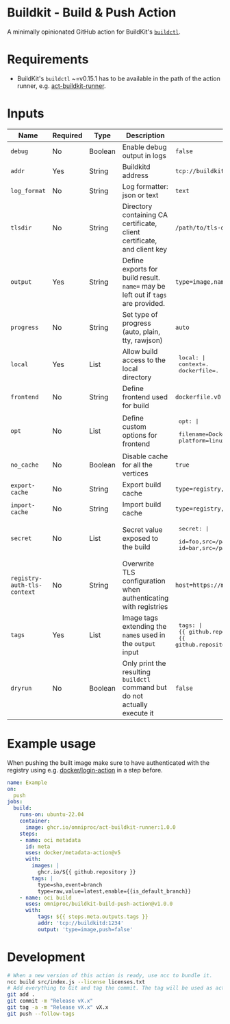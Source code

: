 # Buildkit - Build & Push Action

A minimally opinionated GitHub action for BuildKit's [`buildctl`](https://github.com/moby/buildkit/blob/master/docs/reference/buildctl.md).

# Requirements

- BuildKit's `buildctl` ~=v0.15.1 has to be available in the path of the action runner, e.g. [act-buildkit-runner](https://github.com/omniproc/act-buildkit-runner).

# Inputs

| Name                        | Required | Type    | Description                                                                      | Example                                                                                                             |
| --------------------------- | -------- | ------- | -------------------------------------------------------------------------------- | ------------------------------------------------------------------------------------------------------------------- |
| `debug`                     | No       | Boolean | Enable debug output in logs                                                      | `false`                                                                                                             |
| `addr`                      | Yes      | String  | Buildkitd address                                                                | `tcp://buildkitd:1234`                                                                                              |
| `log_format`                | No       | String  | Log formatter: json or text                                                      | `text`                                                                                                              |
| `tlsdir`                    | No       | String  | Directory containing CA certificate, client certificate, and client key          | `/path/to/tls-data`                                                                                                 |
| `output`                    | Yes      | String  | Define exports for build result. `name=` may be left out if `tags` are provided. | `type=image,name=ghcr.io/${{ github.repository }}:latest,ghcr.io/${{ github.repository }}:stable,push=true`         |
| `progress`                  | No       | String  | Set type of progress (auto, plain, tty, rawjson)                                 | `auto`                                                                                                              |
| `local`                     | Yes      | List    | Allow build access to the local directory                                        | <pre> local: \| <br>&emsp;context=.<br>&emsp;dockerfile=.<br></pre>                                                 |
| `frontend`                  | No       | String  | Define frontend used for build                                                   | `dockerfile.v0`                                                                                                     |
| `opt`                       | No       | List    | Define custom options for frontend                                               | <pre> opt: \| <br>&emsp;filename=Dockerfile<br>&emsp;platform=linux/amd64<br></pre>                                 |
| `no_cache`                  | No       | Boolean | Disable cache for all the vertices                                               | `true`                                                                                                              |
| `export-cache`              | No       | String  | Export build cache                                                               | `type=registry,ref=ghcr.io/${{ github.repository }}:buildcache,mode=max,push=true`                                  |
| `import-cache`              | No       | String  | Import build cache                                                               | `type=registry,ref=ghcr.io/${{ github.repository }}:buildcache`                                                     |
| `secret`                    | No       | List    | Secret value exposed to the build                                                | <pre> secret: \| <br>&emsp;id=foo,src=/path/to/foo<br>&emsp;id=bar,src=/path/to/bar<br></pre>                       |
| `registry-auth-tls-context` | No       | String  | Overwrite TLS configuration when authenticating with registries                  | `host=https://myserver:2376,insecure=false,ca=/path/to/my/ca.crt,cert=/path/to/my/cert.crt,key=/path/to/my/key.crt` |
| `tags`                      | Yes      | List    | Image tags extending the `name`s used in the `output` input                      | <pre> tags: \| <br>&emsp;{{ github.repository }}:sha-ca56cb6<br>&emsp;{{ github.repository }}:latest<br></pre>      |
| `dryrun`                    | No       | Boolean | Only print the resulting `buildctl` command but do not actually execute it       | `false`                                                                                                             |

# Example usage

When pushing the built image make sure to have authenticated with the registry using e.g. [docker/login-action](https://github.com/docker/login-action) in a step before.

```yaml
name: Example
on:
  push
jobs:
  build:
    runs-on: ubuntu-22.04
    container:
      image: ghcr.io/omniproc/act-buildkit-runner:1.0.0
    steps: 
    - name: oci metadata
      id: meta
      uses: docker/metadata-action@v5
      with:
        images: |
          ghcr.io/${{ github.repository }}
        tags: |
          type=sha,event=branch
          type=raw,value=latest,enable={{is_default_branch}}
    - name: oci build
      uses: omniproc/buildkit-build-push-action@v1.0.0
      with:
          tags: ${{ steps.meta.outputs.tags }}
          addr: 'tcp://buildkitd:1234'
          output: 'type=image,push=false'
```

# Development

```bash
# When a new version of this action is ready, use ncc to bundle it.
ncc build src/index.js --license licenses.txt
# Add everything to Git and tag the commit. The tag will be used as action version.
git add .
git commit -m "Release vX.x"
git tag -a -m "Release vX.x" vX.x
git push --follow-tags
```